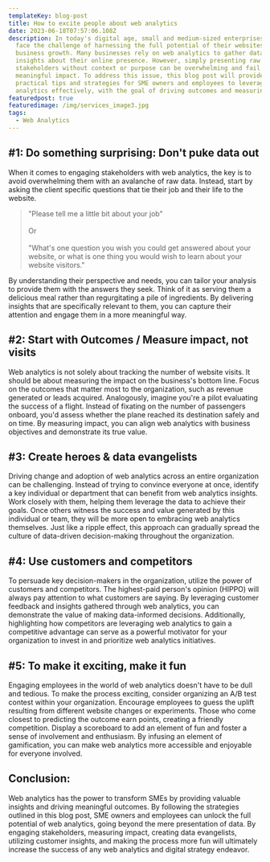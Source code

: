 ```yaml
---
templateKey: blog-post
title: How to excite people about web analytics
date: 2023-06-18T07:57:06.108Z
description: In today's digital age, small and medium-sized enterprises (SMEs)
  face the challenge of harnessing the full potential of their websites to drive
  business growth. Many businesses rely on web analytics to gather data and
  insights about their online presence. However, simply presenting raw data to
  stakeholders without context or purpose can be overwhelming and fail to create
  meaningful impact. To address this issue, this blog post will provide
  practical tips and strategies for SME owners and employees to leverage web
  analytics effectively, with the goal of driving outcomes and measuring impact.
featuredpost: true
featuredimage: /img/services_image3.jpg
tags:
  - Web Analytics
---
```

<!--StartFragment-->

## \#1: Do something surprising: Don't puke data out

When it comes to engaging stakeholders with web analytics, the key is to avoid overwhelming them with an avalanche of raw data. Instead, start by asking the client specific questions that tie their job and their life to the website. 

> "P﻿lease tell me a little bit about your job"\
> \
> O﻿r\
> \
> "﻿What's one question you wish you could get answered about your website, or what is one thing you would wish to learn about your website visitors."

By understanding their perspective and needs, you can tailor your analysis to provide them with the answers they seek. Think of it as serving them a delicious meal rather than regurgitating a pile of ingredients. By delivering insights that are specifically relevant to them, you can capture their attention and engage them in a more meaningful way.

## \#2: Start with Outcomes / Measure impact, not visits

Web analytics is not solely about tracking the number of website visits. It should be about measuring the impact on the business's bottom line. Focus on the outcomes that matter most to the organization, such as revenue generated or leads acquired. Analogously, imagine you're a pilot evaluating the success of a flight. Instead of fixating on the number of passengers onboard, you'd assess whether the plane reached its destination safely and on time. By measuring impact, you can align web analytics with business objectives and demonstrate its true value.

## \#3: Create heroes & data evangelists

Driving change and adoption of web analytics across an entire organization can be challenging. Instead of trying to convince everyone at once, identify a key individual or department that can benefit from web analytics insights. Work closely with them, helping them leverage the data to achieve their goals. Once others witness the success and value generated by this individual or team, they will be more open to embracing web analytics themselves. Just like a ripple effect, this approach can gradually spread the culture of data-driven decision-making throughout the organization.

## \#4: Use customers and competitors

To persuade key decision-makers in the organization, utilize the power of customers and competitors. The highest-paid person's opinion (HIPPO) will always pay attention to what customers are saying. By leveraging customer feedback and insights gathered through web analytics, you can demonstrate the value of making data-informed decisions. Additionally, highlighting how competitors are leveraging web analytics to gain a competitive advantage can serve as a powerful motivator for your organization to invest in and prioritize web analytics initiatives.

## \#5: To make it exciting, make it fun

Engaging employees in the world of web analytics doesn't have to be dull and tedious. To make the process exciting, consider organizing an A/B test contest within your organization. Encourage employees to guess the uplift resulting from different website changes or experiments. Those who come closest to predicting the outcome earn points, creating a friendly competition. Display a scoreboard to add an element of fun and foster a sense of involvement and enthusiasm. By infusing an element of gamification, you can make web analytics more accessible and enjoyable for everyone involved.

## Conclusion:

Web analytics has the power to transform SMEs by providing valuable insights and driving meaningful outcomes. By following the strategies outlined in this blog post, SME owners and employees can unlock the full potential of web analytics, going beyond the mere presentation of data. By engaging stakeholders, measuring impact, creating data evangelists, utilizing customer insights, and making the process more fun will ultimately increase the success of any web analytics and digital strategy endeavor.

<!--EndFragment-->